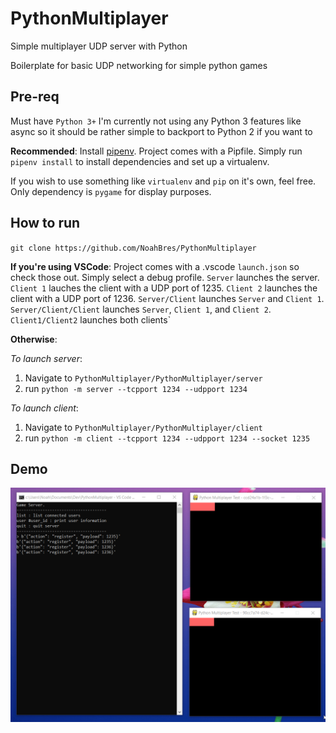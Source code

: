 # PythonMultiplayer

Simple multiplayer UDP server with Python

Boilerplate for basic UDP networking for simple python games

## Pre-req

Must have `Python 3+`
I'm currently not using any Python 3 features like async so it should be rather simple to backport to Python 2 if you want to

**Recommended**:
Install [pipenv](https://github.com/pypa/pipenv).
Project comes with a Pipfile. Simply run `pipenv install` to install dependencies and set up a virtualenv.

If you wish to use something like `virtualenv` and `pip` on it's own, feel free. Only dependency is `pygame` for display purposes.

## How to run

`git clone https://github.com/NoahBres/PythonMultiplayer`

**If you're using VSCode**:
Project comes with a .vscode `launch.json` so check those out. Simply select a debug profile.
`Server` launches the server. `Client 1` lauches the client with a UDP port of 1235. `Client 2` launches the client with a UDP port of 1236. `Server/Client` launches `Server` and `Client 1`. `Server/Client/Client` launches `Server`, `Client 1`, and `Client 2`. `Client1/Client2` launches both clients`

**Otherwise**:

_To launch server_:

1.  Navigate to `PythonMultiplayer/PythonMultiplayer/server`
2.  run `python -m server --tcpport 1234 --udpport 1234`

_To launch client_:

1.  Navigate to `PythonMultiplayer/PythonMultiplayer/client`
2.  run `python -m client --tcpport 1234 --udpport 1234 --socket 1235`

## Demo

![](assets/demo.gif)
